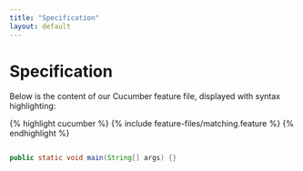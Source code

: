 ```yaml
---
title: "Specification"
layout: default
---
```


# Specification

Below is the content of our Cucumber feature file, displayed with syntax highlighting:

{% highlight cucumber %}
{% include feature-files/matching.feature %}
{% endhighlight %}

```java

public static void main(String[] args) {}
```